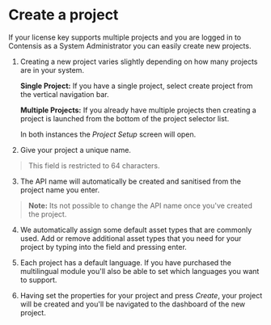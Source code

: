 # Create a project

If your license key supports multiple projects and you are logged in to Contensis as a System Administrator you can easily create new projects.

1. Creating a new project varies slightly depending on how many projects are in your system.

	**Single Project:** If you have a single project, select create project from the vertical navigation bar.
	
	**Multiple Projects:** If you already have multiple projects then creating a project is launched from the bottom of the project selector list.

	In both instances the *Project Setup* screen will open.

2. Give your project a unique name.

> This field is restricted to 64 characters.

3. The API name will automatically be created and sanitised from the project name you enter.

> **Note:** Its not possible to change the API name once you've created the project.

4. We automatically assign some default asset types that are commonly used. Add or remove additional asset types that you need for your project by typing into the field and pressing enter.

5. Each project has a default language. If you have purchased the multilingual module you'll also be able to set which languages you want to support.

6. Having set the properties for your project and press *Create*, your project will be created and you'll be navigated to the dashboard of the new project.